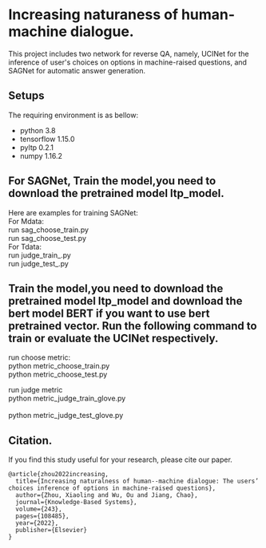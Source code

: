 # Increasing naturaness of human-machine dialogue.
 
This project includes two network for reverse QA, namely, UCINet for the inference of  user's choices on options in machine-raised questions, and SAGNet for automatic answer generation.<br>

Setups
-------  
The requiring environment is as bellow:<br>
* python 3.8<br>
* tensorflow 1.15.0<br>
* pyltp 0.2.1<br>
* numpy 1.16.2<br>


For SAGNet, Train the model,you need to download the pretrained model ltp_model.
-------  
Here are examples for training SAGNet:<br>
For Mdata:<br>
run sag_choose_train.py<br>
run sag_choose_test.py<br>
For Tdata:<br>
run judge_train_.py<br>
run judge_test_.py<br>


Train the model,you need to download the pretrained model ltp_model and download the bert model BERT if you want to use bert pretrained vector. Run the following command to train or evaluate the UCINet respectively.
-------  
run choose metric:<br>
python metric_choose_train.py<br>
python metric_choose_test.py<br>

run judge metric<br>
python metric_judge_train_glove.py<br>  
python metric_judge_test_glove.py<br>

Citation.
-------  
If you find this study useful for your research, please cite our paper.
```
@article{zhou2022increasing,
  title={Increasing naturalness of human--machine dialogue: The users’ choices inference of options in machine-raised questions},
  author={Zhou, Xiaoling and Wu, Ou and Jiang, Chao},
  journal={Knowledge-Based Systems},
  volume={243},
  pages={108485},
  year={2022},
  publisher={Elsevier}
}
```
